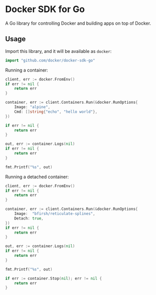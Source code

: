 # Docker SDK for Go

A Go library for controlling Docker and building apps on top of Docker.

## Usage

Import this library, and it will be available as `docker`:

```go
import "github.com/docker/docker-sdk-go"
```

Running a container:

```go
client, err := docker.FromEnv()
if err != nil {
    return err
}

container, err := client.Containers.Run(&docker.RunOptions{
    Image: "alpine",
    Cmd: []string{"echo", "hello world"},
})

if err != nil {
    return err
}

out, err := container.Logs(nil)
if err != nil {
    return err
}

fmt.Printf("%s", out)
```

Running a detached container:

```go
client, err := docker.FromEnv()
if err != nil {
    return err
}

container, err := client.Containers.Run(&docker.RunOptions{
    Image:  "bfirsh/reticulate-splines",
    Detach: true,
})
if err != nil {
    return err
}

out, err := container.Logs(nil)
if err != nil {
    return err
}

fmt.Printf("%s", out)

if err := container.Stop(nil); err != nil {
    return err
}
```
